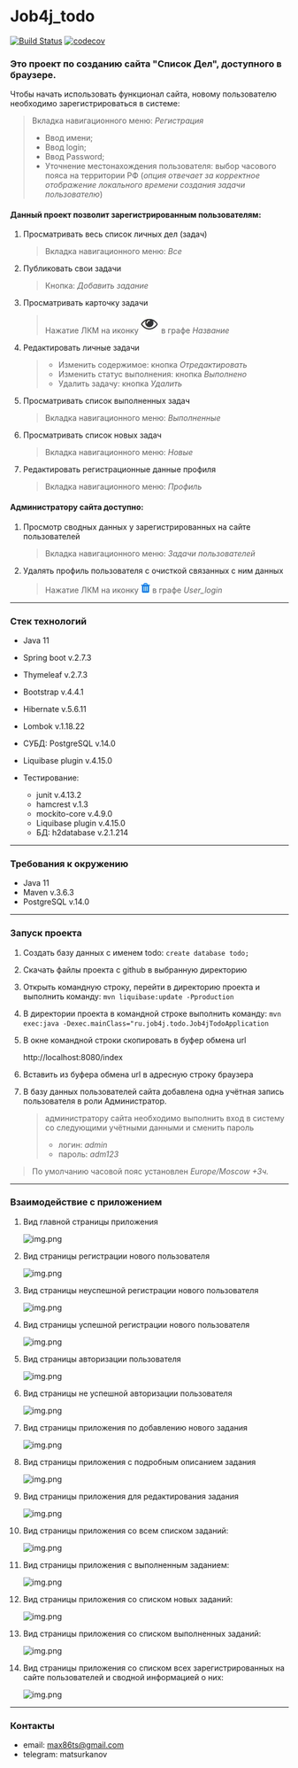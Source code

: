 # Job4j_todo

[![Build Status](https://app.travis-ci.com/MasterMaxTs/project_ToDoList.svg?branch=master)](https://app.travis-ci.com/MasterMaxTs/project_ToDoList)
[![codecov](https://codecov.io/gh/MasterMaxTs/project_ToDoList/branch/master/graph/badge.svg?token=BQCYLDCTWL)](https://codecov.io/gh/MasterMaxTs/project_ToDoList)
### Это проект по созданию сайта "Список Дел", доступного в браузере.

Чтобы начать использовать функционал сайта, новому пользователю необходимо
зарегистрироваться в системе:
   > Вкладка навигационного меню: _Регистрация_
   > * Ввод имени;
   > * Ввод login;
   > * Ввод Password;
   > * Уточнение местонахождения пользователя: выбор часового пояса на территории РФ
       (_опция отвечает за корректное отображение локального времени создания задачи пользователю_)
   
#### Данный проект позволит зарегистрированным пользователям:
1. Просматривать весь список личных дел (задач)
   > Вкладка навигационного меню: _Все_

2. Публиковать свои задачи
   > Кнопка: _Добавить задание_

3. Просматривать карточку задачи
   > Нажатие ЛКМ на иконку  ![img.png](img/icon_fa-eye.JPG) в графе _Название_

4. Редактировать личные задачи
   > * Изменить содержимое: кнопка _Отредактировать_
   > * Изменить статус выполнения: кнопка _Выполнено_
   > * Удалить задачу: кнопка _Удалить_

5. Просматривать список выполненных задач
   > Вкладка навигационного меню: _Выполненные_

6. Просматривать список новых задач
   > Вкладка навигационного меню: _Новые_

7. Редактировать регистрационные данные профиля
   > Вкладка навигационного меню: _Профиль_

#### Администратору сайта доступно:
1. Просмотр сводных данных у зарегистрированных на сайте пользователей 
   > Вкладка навигационного меню: _Задачи пользователей_

2. Удалять профиль пользователя с очисткой связанных с ним данных
   > Нажатие ЛКМ на иконку  ![img.png](img/icon_fa-trash.JPG) в графе _User_login_
---
### Стек технологий

- Java 11
- Spring boot v.2.7.3
- Thymeleaf v.2.7.3
- Bootstrap v.4.4.1
- Hibernate v.5.6.11
- Lombok v.1.18.22
- СУБД: PostgreSQL v.14.0
- Liquibase plugin v.4.15.0


- Тестирование:
   - junit v.4.13.2
   - hamcrest v.1.3
   - mockito-core v.4.9.0
   - Liquibase plugin v.4.15.0
   - БД: h2database v.2.1.214

---
### Требования к окружению
- Java 11
- Maven v.3.6.3
- PostgreSQL v.14.0

---
### Запуск проекта
1. Создать базу данных с именем todo:
   ```create database todo;```


2. Скачать файлы проекта с github в выбранную директорию


3. Открыть командную строку, перейти в директорию проекта и выполнить команду:
   ```mvn liquibase:update -Pproduction```


4. В директории проекта в командной строке выполнить команду:
   ```mvn exec:java -Dexec.mainClass="ru.job4j.todo.Job4jTodoApplication```


5. В окне командной строки скопировать в буфер обмена url

   http://localhost:8080/index


6. Вставить из буфера обмена url в адресную строку браузера


7. В базу данных пользователей сайта добавлена одна учётная запись пользователя в роли Администратор.

   > администратору сайта необходимо выполнить вход в систему со следующими учётными данными и сменить пароль
   > * логин: _admin_
   > * пароль: _adm123_
> По умолчанию часовой пояс установлен _Europe/Moscow +3ч._

---
### Взаимодействие с приложением

1. Вид главной страницы приложения

    ![img.png](img/index.JPG)


2. Вид страницы регистрации нового пользователя

    ![img.png](img/user_registration.JPG)


3. Вид страницы неуспешной регистрации нового пользователя

   ![img.png](img/user_registration_fail.JPG)


4. Вид страницы успешной регистрации нового пользователя

   ![img.png](img/user_registration_success.JPG)


5. Вид страницы авторизации пользователя

   ![img.png](img/user_authorization.JPG)


6. Вид страницы не успешной авторизации пользователя

   ![img.png](img/user_authorization_invalid.JPG)

   
7. Вид страницы приложения по добавлению нового задания

   ![img.png](img/item_new.JPG)


8. Вид страницы приложения с подробным описанием задания

   ![img.png](img/item_edit.JPG)


9. Вид страницы приложения для редактирования задания

    ![img.png](img/item_update.JPG)


10. Вид страницы приложения со всем списком заданий:

    ![img.png](img/item_all.JPG)


11. Вид страницы приложения с выполненным заданием:

    ![img.png](img/item_done_edit.JPG)


12. Вид страницы приложения со списком новых заданий:

    ![img.png](img/item_all_new.JPG)


13. Вид страницы приложения со списком выполненных заданий:

    ![img.png](img/item_all_done.JPG)


14. Вид страницы приложения со списком всех зарегистрированных на сайте пользователей и сводной информацией о них:

    ![img.png](img/user_all.JPG)

---
### Контакты
* email: max86ts@gmail.com
* telegram: matsurkanov
